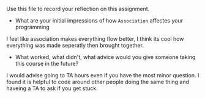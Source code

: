 Use this file to record your reflection on this assignment.

- What are your initial impressions of how `Association` affectes your programming

I feel like association makes everything flow better, I think its cool how everything was made seperatly then brought together. 

- What worked, what didn't, what advice would you give someone taking this course in the future?

I would advise going to TA hours even if you have the most minor question. I found it is helpful to code around other people doing the same thing and haveing a TA to ask if you get stuck.
